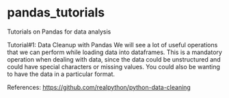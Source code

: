 # pandas_tutorials
Tutorials on Pandas for data analysis

Tutorial#1: Data Cleanup with Pandas
We will see a lot of useful operations that we can perform while loading data into dataframes. This is a mandatory operation when dealing with data, since the data could be unstructured and could have special characters or missing values. You could also be wanting to have the data in a particular format.




References:
https://github.com/realpython/python-data-cleaning
